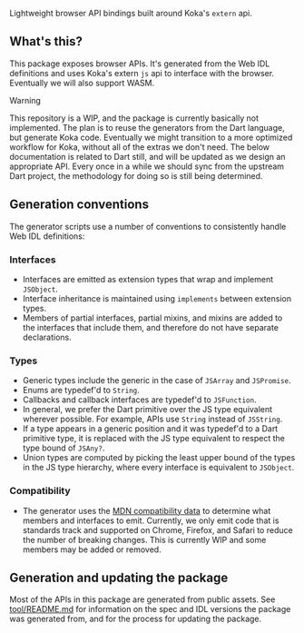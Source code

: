 Lightweight browser API bindings built around Koka's `extern` api.

## What's this?

This package exposes browser APIs. It's generated from the Web IDL definitions and uses Koka's extern `js` api to interface with the browser.
Eventually we will also support WASM.

> [!WARNING]
> This repository is a WIP, and the package is currently basically not implemented.
> The plan is to reuse the generators from the Dart language, but generate Koka code.
> Eventually we might transition to a more optimized workflow for Koka, without all of the extras we don't need. 
> The below documentation is related to Dart still, and will be updated as we design an appropriate API.
> Every once in a while we should sync from the upstream Dart project, the methodology for doing so is still being determined.

## Generation conventions

The generator scripts use a number of conventions to consistently handle Web IDL
definitions:

### Interfaces

- Interfaces are emitted as extension types that wrap and implement `JSObject`.
- Interface inheritance is maintained using `implements` between extension
  types.
- Members of partial interfaces, partial mixins, and mixins are added to the
  interfaces that include them, and therefore do not have separate declarations.

### Types

- Generic types include the generic in the case of `JSArray` and `JSPromise`.
- Enums are typedef'd to `String`.
- Callbacks and callback interfaces are typedef'd to `JSFunction`.
- In general, we prefer the Dart primitive over the JS type equivalent wherever
  possible. For example, APIs use `String` instead of `JSString`.
- If a type appears in a generic position and it was typedef'd to a Dart
  primitive type, it is replaced with the JS type equivalent to respect the type
  bound of `JSAny?`.
- Union types are computed by picking the least upper bound of the types in the
  JS type hierarchy, where every interface is equivalent to `JSObject`.

### Compatibility

- The generator uses the
  [MDN compatibility data](https://github.com/mdn/browser-compat-data) to
  determine what members and interfaces to emit. Currently, we only emit code
  that is standards track and supported on Chrome, Firefox, and Safari to reduce
  the number of breaking changes. This is currently WIP and some members may be
  added or removed.

## Generation and updating the package

Most of the APIs in this package are generated from public assets. See
[tool/README.md](https://github.com/dart-lang/web/tree/main/tool) for
information on the spec and IDL versions the package was generated from, and for
the process for updating the package.

